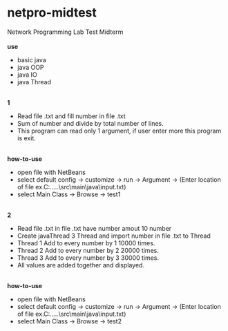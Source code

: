 # netpro-midtest
Network Programming Lab Test Midterm<br><br>
<b>use</b><br>
  - basic java<br>
  - java OOP<br>
  - java IO<br>
  - java Thread<br><br>

<b>1</b><br>
- Read file .txt and fill number in file .txt<br>
- Sum of number and divide by total number of lines.<br>
- This program can read only 1 argument, if user enter more this program is exit.<br><br>

<b>how-to-use</b>
- open file with NetBeans<br>
- select default config -> customize -> run -> Argument -> (Enter location of file ex.C:\.....\src\main\java\input.txt)<br>
- select Main Class -> Browse -> test1<br><br>


<b>2</b><br>
- Read file .txt in file .txt have number amout 10 number<br>
- Create javaThread 3 Thread  and import number in file .txt to Thread<br>
- Thread 1 Add to every number by 1 10000 times.<br>
- Thread 2 Add to every number by 2 20000 times.<br>
- Thread 3 Add to every number by 3 30000 times.<br>
- All values ​​are added together and displayed.<br><br>

<b>how-to-use</b>
- open file with NetBeans<br>
- select default config -> customize -> run -> Argument -> (Enter location of file ex.C:\.....\src\main\java\input.txt)<br>
- select Main Class -> Browse -> test2
    
